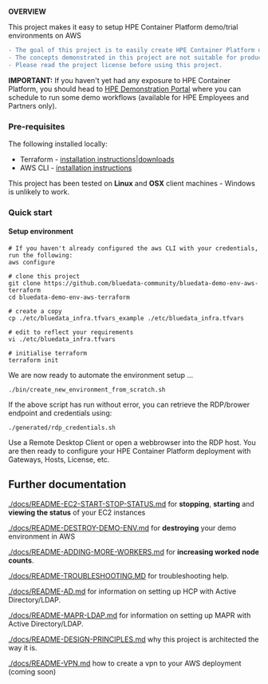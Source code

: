 **OVERVIEW**

This project makes it easy to setup HPE Container Platform demo/trial environments on AWS

```diff
- The goal of this project is to easily create HPE Container Platform demo and trial environments.
- The concepts demonstrated in this project are not suitable for production environments.
- Please read the project license before using this project.
```

**IMPORTANT:** If you haven't yet had any exposure to HPE Container Platform, you should head to [HPE Demonstration Portal](https://hpedemoportal.ext.hpe.com/search/PRD_7ddc6474-8d01-4806-a406-7a36977e753c__Products__HPE%20Container%20Platform) where you can schedule to run some demo workflows (available for HPE Employees and Partners only).

### Pre-requisites

The following installed locally:

 - Terraform - [installation instructions](https://learn.hashicorp.com/terraform/getting-started/install.html)|[downloads](https://www.terraform.io/downloads.html)
 - AWS CLI - [installation instructions](https://docs.aws.amazon.com/cli/latest/userguide/cli-chap-install.html)

This project has been tested on **Linux** and **OSX** client machines - Windows is unlikely to work.

### Quick start

#### Setup environment

```
# If you haven't already configured the aws CLI with your credentials, run the following:
aws configure

# clone this project
git clone https://github.com/bluedata-community/bluedata-demo-env-aws-terraform
cd bluedata-demo-env-aws-terraform

# create a copy 
cp ./etc/bluedata_infra.tfvars_example ./etc/bluedata_infra.tfvars

# edit to reflect your requirements
vi ./etc/bluedata_infra.tfvars 

# initialise terraform
terraform init
```

We are now ready to automate the environment setup ...

```
./bin/create_new_environment_from_scratch.sh
```

If the above script has run without error, you can retrieve the RDP/brower endpoint and credentials using:

```
./generated/rdp_credentials.sh
```

Use a Remote Desktop Client or open a webbrowser into the RDP host. You are then ready to configure your HPE Container Platform deployment with Gateways, Hosts, License, etc.



## Further documentation

[./docs/README-EC2-START-STOP-STATUS.md](./docs/README-EC2-START-STOP-STATUS.md) for **stopping**, **starting** and **viewing the status** of your EC2 instances

[./docs/README-DESTROY-DEMO-ENV.md](./docs/README-DESTROY-DEMO-ENV.md) for **destroying** your demo environment in AWS

[./docs/README-ADDING-MORE-WORKERS.md](./docs/README-ADDING-MORE-WORKERS.md) for **increasing worked node counts**.


[./docs/README-TROUBLESHOOTING.MD](./docs/README-TROUBLESHOOTING.MD) for troubleshooting help.

[./docs/README-AD.md](./docs/README-AD.md) for information on setting up HCP with Active Directory/LDAP.

[./docs/README-MAPR-LDAP.md](./docs/README-MAPR-LDAP.md) for information on setting up MAPR  with Active Directory/LDAP.

[./docs/README-DESIGN-PRINCIPLES.md](./docs/README-DESIGN-PRINCIPLES.md) why this project is architected the way it is.

[./docs/README-VPN.md](./docs/README-VPN.md) how to create a vpn to your AWS deployment (coming soon)
